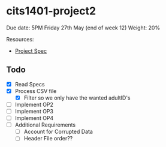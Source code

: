 # cits1401-project2

Due date: 5PM Friday 27th May (end of week 12)
Weight: 20%

Resources:
  + [Project Spec](https://lms.uwa.edu.au/bbcswebdav/pid-2598858-dt-content-rid-36576430_1/xid-36576430_1)
 
## Todo

+ [x] Read Specs
+ [x] Process CSV file
  + [x] Filter so we only have the wanted adultID's
+ [ ] Implement OP2
+ [ ] Implement OP3
+ [ ] Implement OP4
+ [ ] Additional Requirements
    + [ ] Account for Corrupted Data
    + [ ] Header File order??